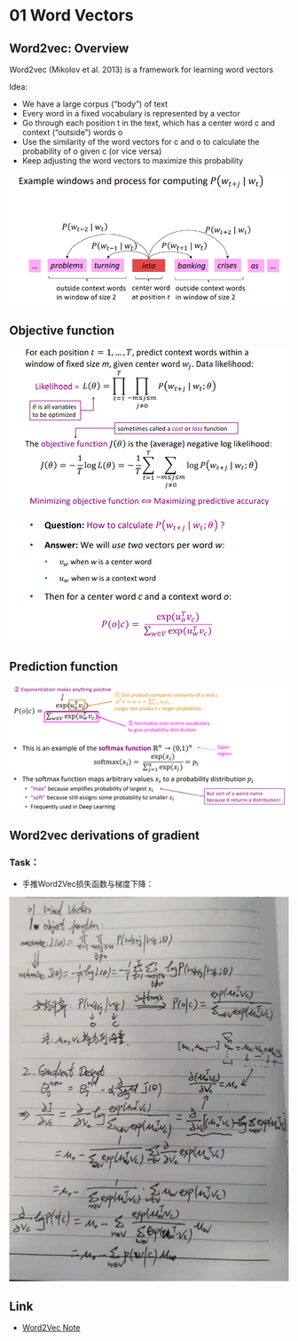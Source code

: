 # 01 Word Vectors

## Word2vec: Overview

Word2vec (Mikolov et al. 2013) is a framework for learning word vectors 

Idea: 

-  We have a large corpus (“body”) of text 
-  Every word in a fixed vocabulary is represented by a vector 
-  Go through each position t in the text, which has a center word c and context  (“outside”) words o 
-  Use the similarity of the word vectors for c and o to calculate the probability of o given  c (or vice versa) 
-  Keep adjusting the word vectors to maximize this probability

![](../../Images/CS224N/image-20220119152814763.png)

## Objective function

![](../../Images/CS224N/image-20220119152848677.png)

![](../../Images/CS224N/image-20220119153124579.png)

## Prediction function

![](../../Images/CS224N/image-20220119153208196.png)

##  Word2vec derivations of gradient

### Task：

- 手推Word2Vec损失函数与梯度下降：

![](../../Images/CS224N/image-20220119162640146.png)



## Link

- [Word2Vec Note](https://cs224d.stanford.edu/lecture_notes/notes1.pdf)

